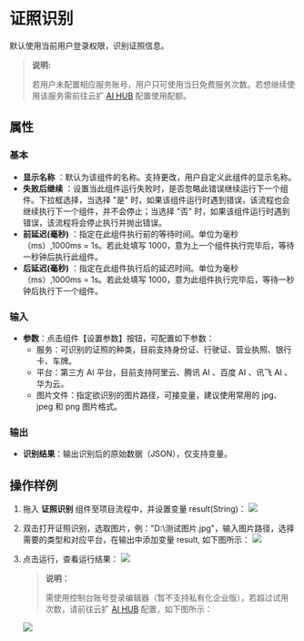 # 证照识别
默认使用当前用户登录权限，识别证照信息。

> **说明:**
>
> 若用户未配置相应服务账号，用户只可使用当日免费服务次数。若想继续使用该服务需前往云扩 [AI HUB](https://aihub.encoo.com/serviceAccount) 配置使用配额。


## 属性
### 基本
- **显示名称** ：默认为该组件的名称。支持更改，用户自定义此组件的显示名称。
- **失败后继续** ：设置当此组件运行失败时，是否忽略此错误继续运行下一个组件。下拉框选择，当选择 "是" 时，如果该组件运行时遇到错误，该流程也会继续执行下一个组件，并不会停止；当选择 "否" 时，如果该组件运行时遇到错误，该流程将会停止执行并抛出错误。
- **前延迟(毫秒)** ：指定在此组件执行前的等待时间。单位为毫秒（ms）,1000ms = 1s。若此处填写 1000，意为上一个组件执行完毕后，等待一秒钟后执行此组件。
- **后延迟(毫秒)** ：指定在此组件执行后的延迟时间。单位为毫秒（ms）,1000ms = 1s。若此处填写 1000，意为此组件执行完毕后，等待一秒钟后执行下一个组件。
### 输入
- **参数**：点击组件【设置参数】按钮，可配置如下参数：
  - 服务：可识别的证照的种类，目前支持身份证、行驶证、营业执照、银行卡、车牌。
  - 平台：第三方 AI 平台，目前支持阿里云、腾讯 AI 、百度 AI 、讯飞 AI 、华为云。
  - 图片文件：指定欲识别的图片路径，可接变量，建议使用常用的 jpg、jpeg 和 png 图片格式。
### 输出
- **识别结果**：输出识别后的原始数据（JSON），仅支持变量。

## 操作样例

1. 拖入 **证照识别** 组件至项目流程中，并设置变量 result(String)：
![](https://docimages.blob.core.chinacloudapi.cn/images/Activities/IdentificationOfCredentials_1.png)

2. 双击打开证照识别，选取图片，例："D:\\测试图片.jpg"，输入图片路径，选择需要的类型和对应平台，在输出中添加变量 result, 如下图所示：
![](https://docimages.blob.core.chinacloudapi.cn/images/Activities/IdentificationOfCredentials_2.png)

3. 点击运行，查看运行结果：
![](https://docimages.blob.core.chinacloudapi.cn/images/Activities/IdentificationOfCredentials_3.png)


   > **说明：**
   >
   > 需使用控制台账号登录编辑器（暂不支持私有化企业版），若超过试用次数，请前往云扩 [AI HUB](https://aihub.encoo.com/serviceAccount) 配置，如下图所示：

   ![](https://docimages.blob.core.chinacloudapi.cn/images/Activities/IdentificationOfCredentials_4.png)


